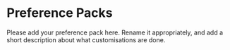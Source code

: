 # Preference Packs
Please add your preference pack here.
Rename it appropriately, and add a short description about what customisations are done.
